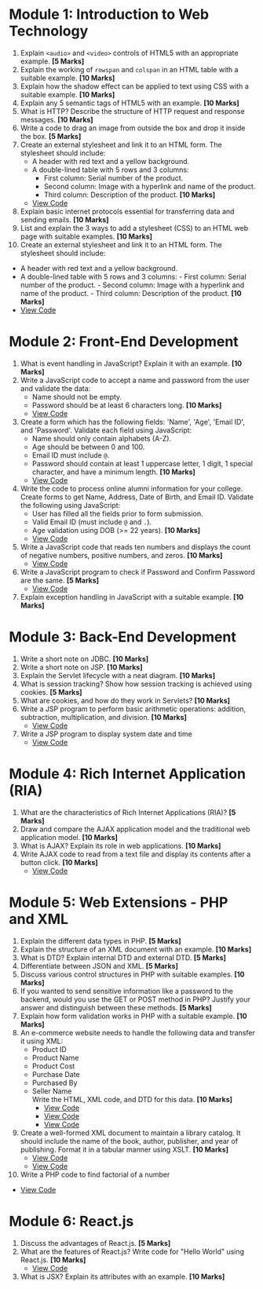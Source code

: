 # Module 1: Introduction to Web Technology

1. Explain `<audio>` and `<video>` controls of HTML5 with an appropriate example. **[5 Marks]**
2. Explain the working of `rowspan` and `colspan` in an HTML table with a suitable example. **[10 Marks]**
3. Explain how the shadow effect can be applied to text using CSS with a suitable example. **[10 Marks]**
4. Explain any 5 semantic tags of HTML5 with an example. **[10 Marks]**
5. What is HTTP? Describe the structure of HTTP request and response messages. **[10 Marks]**
6. Write a code to drag an image from outside the box and drop it inside the box. **[5 Marks]**
7. Create an external stylesheet and link it to an HTML form. The stylesheet should include:
   - A header with red text and a yellow background.
   - A double-lined table with 5 rows and 3 columns:
     - First column: Serial number of the product.
     - Second column: Image with a hyperlink and name of the product.
     - Third column: Description of the product. **[10 Marks]**
   - [View Code](css-question-1/index.html)
8. Explain basic internet protocols essential for transferring data and sending emails. **[10 Marks]**
9. List and explain the 3 ways to add a stylesheet (CSS) to an HTML web page with suitable examples. **[10 Marks]**
10. Create an external stylesheet and link it to an HTML form. The stylesheet should include:
   - A header with red text and a yellow background.
   - A double-lined table with 5 rows and 3 columns:
    - First column: Serial number of the product.
    - Second column: Image with a hyperlink and name of the product.
    - Third column: Description of the product. **[10 Marks]**
   - [View Code](css-question-2/index.html)

# Module 2: Front-End Development

1. What is event handling in JavaScript? Explain it with an example. **[10 Marks]**
2. Write a JavaScript code to accept a name and password from the user and validate the data:
   - Name should not be empty.
   - Password should be at least 6 characters long. **[10 Marks]**
   - [View Code](html+js/pass6char.html)
3. Create a form which has the following fields: 'Name', 'Age', 'Email ID', and 'Password'. Validate each field using JavaScript:
   - Name should only contain alphabets (A-Z).
   - Age should be between 0 and 100.
   - Email ID must include `@`.
   - Password should contain at least 1 uppercase letter, 1 digit, 1 special character, and have a minimum length. **[10 Marks]**
   - [View Code](html+js/formValidation.html)
4. Write the code to process online alumni information for your college. Create forms to get Name, Address, Date of Birth, and Email ID. Validate the following using JavaScript:
   - User has filled all the fields prior to form submission.
   - Valid Email ID (must include `@` and `.`).
   - Age validation using DOB (>= 22 years). **[10 Marks]**
   - [View Code](html+js/alumniValidation.html)
5. Write a JavaScript code that reads ten numbers and displays the count of negative numbers, positive numbers, and zeros. **[10 Marks]**
   - [View Code](js/TenNos.js)
6. Write a JavaScript program to check if Password and Confirm Password are the same. **[5 Marks]**
   - [View Code](js/passConfirm.js)
7. Explain exception handling in JavaScript with a suitable example. **[10 Marks]**

# Module 3: Back-End Development

1. Write a short note on JDBC. **[10 Marks]**
2. Write a short note on JSP. **[10 Marks]**
3. Explain the Servlet lifecycle with a neat diagram. **[10 Marks]**
4. What is session tracking? Show how session tracking is achieved using cookies. **[5 Marks]**
5. What are cookies, and how do they work in Servlets? **[10 Marks]**
6. Write a JSP program to perform basic arithmetic operations: addition, subtraction, multiplication, and division. **[10 Marks]**
   - [View Code](jsp/arithmeticOperations.jsp)
7. Write a JSP program to display system date and time
   - [View Code](jsp/date_time.jsp)

# Module 4: Rich Internet Application (RIA)

1. What are the characteristics of Rich Internet Applications (RIA)? **[5 Marks]**
2. Draw and compare the AJAX application model and the traditional web application model. **[10 Marks]**
3. What is AJAX? Explain its role in web applications. **[10 Marks]**
4. Write AJAX code to read from a text file and display its contents after a button click. **[10 Marks]**
   - [View Code](ajax/index.html)

# Module 5: Web Extensions - PHP and XML

1. Explain the different data types in PHP. **[5 Marks]**
2. Explain the structure of an XML document with an example. **[10 Marks]**
3. What is DTD? Explain internal DTD and external DTD. **[5 Marks]**
4. Differentiate between JSON and XML. **[5 Marks]**
5. Discuss various control structures in PHP with suitable examples. **[10 Marks]**
6. If you wanted to send sensitive information like a password to the backend, would you use the GET or POST method in PHP? Justify your answer and distinguish between these methods. **[5 Marks]**
7. Explain how form validation works in PHP with a suitable example. **[10 Marks]**
8. An e-commerce website needs to handle the following data and transfer it using XML:
   - Product ID
   - Product Name
   - Product Cost
   - Purchase Date
   - Purchased By
   - Seller Name  
     Write the HTML, XML code, and DTD for this data. **[10 Marks]**
     - [View Code](E-commerce/index.html)
     - [View Code](E-commerce/process.xml)
     - [View Code](E-commerce/eCommerce.dtd)
9. Create a well-formed XML document to maintain a library catalog. It should include the name of the book, author, publisher, and year of publishing. Format it in a tabular manner using XSLT. **[10 Marks]**
   - [View Code](library/index.xml)
   - [View Code](library/library.xsl)
10. Write a PHP code to find factorial of a number

- [View Code](php/factorial.php)

# Module 6: React.js

1. Discuss the advantages of React.js. **[5 Marks]**
2. What are the features of React.js? Write code for "Hello World" using React.js. **[10 Marks]**
   - [View Code](js/helloworld.js)
3. What is JSX? Explain its attributes with an example. **[10 Marks]**
